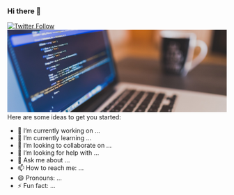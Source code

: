 ### Hi there 👋
[![Twitter Follow](https://img.shields.io/twitter/follow/dgza96?label=dgza96&logo=twitter&style=flat-square)](https://twitter.com/dgza96)
<img src="thumbcode.png">
Here are some ideas to get you started:

- 🔭 I’m currently working on ...
- 🌱 I’m currently learning ...
- 👯 I’m looking to collaborate on ...
- 🤔 I’m looking for help with ...
- 💬 Ask me about ...
- 📫 How to reach me: ...
- 😄 Pronouns: ...
- ⚡ Fun fact: ...

